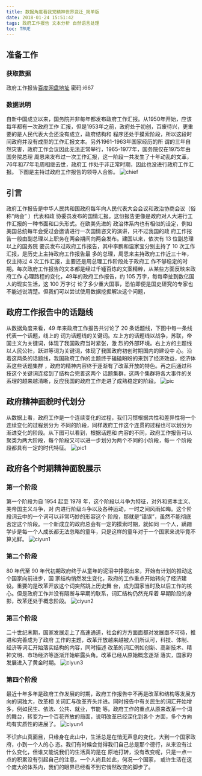 ```yaml
---
title: 数据角度看我党精神世界变迁_简单版
date: 2018-01-24 15:51:42
tags: 政府工作报告 文本分析 自然语言处理
toc: TRUE
---
```

## 准备工作
### 获取数据
政府工作报告[百度网盘地址](https://pan.baidu.com/s/1hs0CpgC) 密码:i667

### 数据说明
自新中国成立以来，国务院并非每年都发布政府工作汇报。从1950年开始，应该每年都有一次政府工作
汇报，但是1953年之前，政府处于初创，百废待兴，更重要的是人民代表大会还没有成立，政府结构和
程序还处于摸索阶段，所以这段时间政府并没有成型的工作汇报文本。另外1961-1963年国家经历的所
谓的三年自然灾害，政府工作会议因此无法正常举行，1965-1977年，国务院仅在1975年由国务院总理
周恩来发布过一次工作汇报，这一阶段一共发生了十年动乱的文革，76年和77年毛周相继去世，政府工
作处于非正常时期，因此也没进行政府工作汇报。
下图是主持过政府工作报告的领导人合影。
![chief](https://raw.githubusercontent.com/XufengHan/Month-Cost/master/pic/cheif.png)
## 引言
政府工作报告是中华人民共和国政府每年向人民代表大会会议和政治协商会议（俗称“两会” ）代表和政
协委员发布的国情汇报。这份报告更像是政府对人大进行工作汇报的一种书面和口头形式。在欧美先进的
政治体系内也有相似的设定，例如美国总统每年会受过会邀请进行一次国情咨文的演讲，只不过我国的政
府工作报告一般由副总理以上职务在两会期间向两会发布。建国以来，依次有 13 位副总理以上的国务院
要员发布过政府工作报告，其中李鹏和温家宝分别主持了 10 次工作汇报，是历史上主持政府工作报告最
多的总理，周恩来主持政府工作近三十年，仅主持过 4 次工作汇报，主要还是周总理工作阶段处于政府工
作不够稳定的时期。每次政府工作报告的文本都是经过千锤百炼的文案精粹，从某些方面反映来政府工作
心理路程的变化，49年的政府工作报告，约 105 万字，每每牵扯到数亿国人的现实生活，这 100 万字讨
论了多少重大国事，恐怕即便是国史研究的专家也不能述说清楚。但我们可以尝试使用数据挖掘解决这个问题，

## 政府工作报告中的话题线
从数据角度来看，49 年来政府工作报告共讨论了 20 条话题线，下图中每一条线代表一个话题，线上的
词为话题线的关键词。左上方的话题线以战争，苏联，帝国主义为关键词，体现了我国政府当时紧张，激
烈的外部环境。右上方的主题线以人民公社，跃进等词为关键词，体现了我国政府初创时期国内的建设中
心。沿着这两条的话题线，我国政府工作的主题终于磕磕盼盼的来到了经济效益，经济体系这些话题集群
，政府的精神内容终于逐渐有了改革开放的特色。再之后通过科技这个关键词连接到了结构合完善这两个
话题集群，这两个集群将各大事件的关系理的越来越清晰，反应我国的政府工作走进了成熟稳定的阶段。
![pic](https://raw.githubusercontent.com/XufengHan/Month-Cost/master/pic/topic_graph_gibbs.png)

## 政府精神面貌时代划分
从数据上看，政府工作是一个连续变化的过程，我们习惯根据共性和差异性将一个连续变化的过程划分为
不同的阶段，同样政府工作这个连贯的过程也可以划分为渐进变化的阶段。从下图可以看到，根据话题和
内容的不同，政府工作报告可以聚类为两大阶段，每个阶段又可以进一步划分为两个不同的小阶段，每一
个阶段段都具有一定的时代特征。
![pic1](https://raw.githubusercontent.com/XufengHan/Month-Cost/master/pic/report%E2%80%94class.png)

## 政府各个时期精神面貌展示
### 第一个阶段
第一个阶段为自 1954 起至 1978 年，这个阶段以斗争为特征，对外和资本主义、美帝国主义斗争，对
内进行阶级斗争以及各种运动，一时之间风雨如晦。这个阶段词云中的一个词可以非常巧妙的形容这个
阶段，那就是“错误”，虽然不能彻底否定这个阶段。一个新成立的政府总会有一定的摸索时期，就如同
一个人，蹒跚学步是每一个人成长都无法忽略的童年，只是这样的童年对于一个国家来说毕竟不算光鲜。
![ciyun1](https://raw.githubusercontent.com/XufengHan/Month-Cost/master/pic/ciyun1.png)

### 第二个阶段
80 年代至 90 年代初期政府终于从童年的泥沼中挣脱出来，开始有计划的推动这个国家向前进步，国
家结构悄然发生变化，政府的工作重点开始转向了经济建设。重要的是改革开放这个词突然跳上历史舞
台，成为国家当时及以后工作的核心。但是政府工作并没有隔断与早期的联系，词汇结构仍然充斥着
早期阶段的身影，改革还处于概念阶段。
![ciyun2](https://raw.githubusercontent.com/XufengHan/Month-Cost/master/pic/ciyun2.png)

### 第三个阶段
二十世纪末期，国家发展走上了高速通道，社会的方方面面都对发展亟不可待，推进和完善成为了政府
工作的主题，改革开放越来越被人们所认可，科技、体制、经济等词汇开始落实结构的内容，同时描述
改革的词汇例如创新、高新技术、精神文明、市场经济等逐渐开始崭露头角。改革已经从原始概念逐渐
落实，国家的发展进入了黄金时期。
![ciyun3](https://raw.githubusercontent.com/XufengHan/Month-Cost/master/pic/ciyun3.png)

### 第四个阶段
最近十年多年是政府工作发展的时期，政府工作报告中不再是改革和结构等发展方向的词独大，改革相
关词汇与改革齐头并进。同时报告中有关民生的词汇开始增多，例如民生、依法、公共、就业，节能
等。政府工作的重点从原来改革一个词的舞台，转变为一个百花齐放的局面，说明改革已经深化到各个
方面，多个方向均有实质性的进展了。
![ciyun4](https://raw.githubusercontent.com/XufengHan/Month-Cost/master/pic/ciyun4.png)

不识庐山真面目，只缘身在此山中，生活总是在悄无声息的变化，大到一个国家政府，小到一个人的心
态。我们有时候会觉得我们自己总是那个德行，从来没有过什么变化，但谁又能说我们的生活真的是在
原地打转，没有改变呢，只是一点一点的积累没有引起自己的注意。一个人尚且如此，何况一个国家，
或许生活在这个庞大的体系内，我们的眼界已经看不到它悄然改变的脚步了。